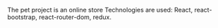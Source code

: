 The pet project is an online store
Technologies are used: React, react-bootstrap, react-router-dom, redux.
